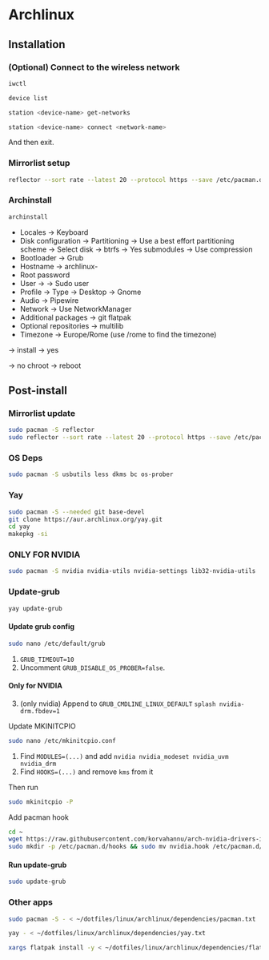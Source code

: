# Archlinux

## Installation

### (Optional) Connect to the wireless network

```bash
iwctl
```

```bash
device list
```

```bash
station <device-name> get-networks
```

```bash
station <device-name> connect <network-name>
```

And then exit.

### Mirrorlist setup

```bash
reflector --sort rate --latest 20 --protocol https --save /etc/pacman.d/mirrorlist
```

### Archinstall

```bash
archinstall
```

- Locales -> Keyboard
- Disk configuration -> Partitioning -> Use a best effort partitioning scheme -> Select disk -> btrfs -> Yes submodules -> Use compression
- Bootloader -> Grub
- Hostname -> archlinux-<device>
- Root password
- User -> <username> -> Sudo user
- Profile -> Type -> Desktop -> Gnome
- Audio -> Pipewire
- Network -> Use NetworkManager
- Additional packages -> git flatpak
- Optional repositories -> multilib
- Timezone -> Europe/Rome (use /rome to find the timezone)

-> install -> yes

-> no chroot -> reboot

## Post-install

### Mirrorlist update

```bash
sudo pacman -S reflector
sudo reflector --sort rate --latest 20 --protocol https --save /etc/pacman.d/mirrorlist
```

### OS Deps

```bash
sudo pacman -S usbutils less dkms bc os-prober
```

### Yay

```bash
sudo pacman -S --needed git base-devel
git clone https://aur.archlinux.org/yay.git
cd yay
makepkg -si
```

### ONLY FOR NVIDIA
```bash
sudo pacman -S nvidia nvidia-utils nvidia-settings lib32-nvidia-utils
```

### Update-grub

```bash
yay update-grub
```

#### Update grub config

```bash
sudo nano /etc/default/grub
```

1. `GRUB_TIMEOUT=10`
2. Uncomment `GRUB_DISABLE_OS_PROBER=false`.

#### Only for NVIDIA

3. (only nvidia) Append to `GRUB_CMDLINE_LINUX_DEFAULT` `splash nvidia-drm.fbdev=1`

Update MKINITCPIO

```bash
sudo nano /etc/mkinitcpio.conf
```

1. Find `MODULES=(...)` and add `nvidia nvidia_modeset nvidia_uvm nvidia_drm`
2. Find `HOOKS=(...)` and remove `kms` from it

Then run

```bash
sudo mkinitcpio -P
```

Add pacman hook

```bash
cd ~
wget https://raw.githubusercontent.com/korvahannu/arch-nvidia-drivers-installation-guide/main/nvidia.hook
sudo mkdir -p /etc/pacman.d/hooks && sudo mv nvidia.hook /etc/pacman.d/hooks/
```

#### Run update-grub

```bash
sudo update-grub
```

### Other apps

```bash
sudo pacman -S - < ~/dotfiles/linux/archlinux/dependencies/pacman.txt
```

```bash
yay - < ~/dotfiles/linux/archlinux/dependencies/yay.txt
```

```bash
xargs flatpak install -y < ~/dotfiles/linux/archlinux/dependencies/flatpak.txt
```
